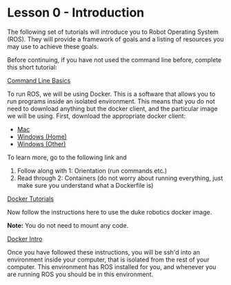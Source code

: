 # Lesson 0 - Introduction

The following set of tutorials will introduce you to Robot Operating System \(ROS\). They will provide a framework of goals and a listing of resources you may use to achieve these goals.

Before continuing, if you have not used the command line before, complete this short tutorial:

[Command Line Basics](https://www.vikingcodeschool.com/web-development-basics/a-command-line-crash-course)

To run ROS, we will be using Docker. This is a software that allows you to run programs inside an isolated environment. This means that you do not need to download anything but the docker client, and the particular image we will be using. First, download the appropriate docker client:

* [Mac](https://docs.docker.com/docker-for-mac/install/)
* [Windows (Home)](https://docs.docker.com/toolbox/toolbox_install_windows/)
* [Windows (Other)](https://docs.docker.com/docker-for-windows/install/)

To learn more, go to the following link and 
1. Follow along with 1: Orientation (run commands etc.)
2. Read through 2: Containers (do not worry about running everything, just make sure you understand what a Dockerfile is)

[Docker Tutorials](https://docs.docker.com/get-started/)

Now follow the instructions here to use the duke robotics docker image.

**Note:** You do not need to mount any code.

[Docker Intro](../docker/README.md)

Once you have followed these instructions, you will be ssh'd into an environment inside your computer, that is isolated from the rest of your computer. This environment has ROS installed for you, and whenever you are running ROS you should be in this environment.
